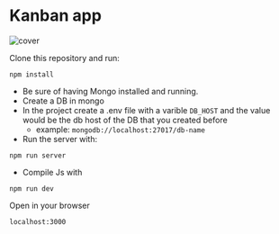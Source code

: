 # Kanban app

![cover](https://raw.githubusercontent.com/rtorresn10/kanban-app/master/.github/kanban%20app.gif?token=AKSAOI2PXPYSUACP6TRZIES6YIGJI)

Clone this repository and run:

```
npm install
```

- Be sure of having Mongo installed and running.
- Create a DB in mongo
- In the project create a .env file with a varible `DB_HOST` and the value would be the db host of the DB that you created before
    - example: `mongodb://localhost:27017/db-name`
- Run the server with:

```
npm run server
```

- Compile Js with

```
npm run dev
```

Open in your browser

    localhost:3000
